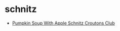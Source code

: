 # schnitz

 * [Pumpkin Soup With Apple Schnitz Croutons Club](../../index/p/pumpkin-soup-with-apple-schnitz-croutons-21-club-13281.json)

